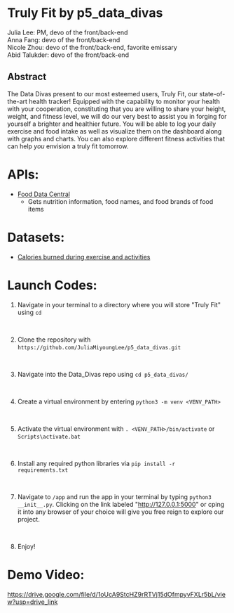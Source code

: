 # Truly Fit by p5_data_divas
Julia Lee: PM, devo of the front/back-end    
Anna Fang: devo of the front/back-end  
Nicole Zhou: devo of the front/back-end, favorite emissary  
Abid Talukder: devo of the front/back-end  

## Abstract
The Data Divas present to our most esteemed users, Truly Fit, our state-of-the-art health tracker! Equipped with the capability to monitor your health with your cooperation, constituting that you are willing to share your height, weight, and fitness level, we will do our very best to assist you in forging for yourself a brighter and healthier future. You will be able to log your daily exercise and food intake as well as visualize them on the dashboard along with graphs and charts. You can also explore different fitness activities that can help *you* envision a truly fit tomorrow. 

# APIs: 
* <a href = https://github.com/stuy-softdev/notes-and-code/blob/main/api_kb/411_on_FoodDataCentral.md> Food Data Central</a>
    - Gets nutrition information, food names, and food brands of food items

# Datasets: 
* <a href="https://www.kaggle.com/datasets/aadhavvignesh/calories-burned-during-exercise-and-activities">Calories burned during exercise and activities</a>

# Launch Codes:
1. Navigate in your terminal to a directory where you will store "Truly Fit" using ```cd```
<br>

2. Clone the repository with ```https://github.com/JuliaMiyoungLee/p5_data_divas.git```

<br>

3. Navigate into the Data_Divas repo using ```cd p5_data_divas/```
<br>

4. Create a virtual environment by entering ```python3 -m venv <VENV_PATH>```
<br>

5. Activate the virtual environment with ```. <VENV_PATH>/bin/activate``` or ```Scripts\activate.bat```
<br> 

6. Install any required python libraries via ```pip install -r requirements.txt```
<br> 

7. Navigate to ```/app``` and run the app in your terminal by typing ```python3 __init__.py```. Clicking on the link labeled "http://127.0.0.1:5000" or cping it into any browser of your choice will give you free reign to explore our project. 
<br> 

8. Enjoy! 

# Demo Video:
https://drive.google.com/file/d/1oUcA9StcHZ9rRTVj15dOfmpyvFXLr5bL/view?usp=drive_link

